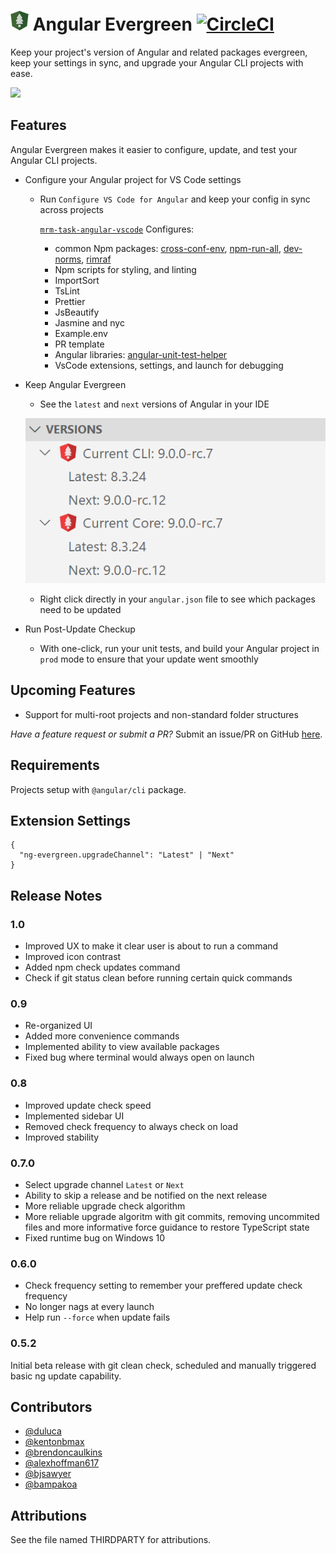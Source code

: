 # ![](ng-evergreen-logo-32.png) Angular Evergreen [![CircleCI](https://circleci.com/gh/expertly-simple/angular-evergreen.png)](https://circleci.com/gh/expertly-simple/angular-evergreen/tree/master)

Keep your project's version of Angular and related packages evergreen, keep your settings in sync, and upgrade your Angular CLI projects with ease.

![](ng-evergreen-1.gif)

## Features

Angular Evergreen makes it easier to configure, update, and test your Angular CLI projects.

- Configure your Angular project for VS Code settings

  - Run `Configure VS Code for Angular` and keep your config in sync across projects

    [`mrm-task-angular-vscode`](https://www.npmjs.com/package/mrm-task-angular-vscode) Configures:

    - common Npm packages: [cross-conf-env](https://www.npmjs.com/package/cross-conf-env), [npm-run-all](npm-run-all), [dev-norms](https://www.npmjs.com/package/dev-norms), [rimraf](https://www.npmjs.com/package/rimraf)
    - Npm scripts for styling, and linting
    - ImportSort
    - TsLint
    - Prettier
    - JsBeautify
    - Jasmine and nyc
    - Example.env
    - PR template
    - Angular libraries: [angular-unit-test-helper](https://www.npmjs.com/package/angular-unit-test-helper)
    - VsCode extensions, settings, and launch for debugging

- Keep Angular Evergreen
  - See the `latest` and `next` versions of Angular in your IDE

  ![](ng-evergreen-versions.png)

  - Right click directly in your `angular.json` file to see which packages need to be updated
- Run Post-Update Checkup
  - With one-click, run your unit tests, and build your Angular project in `prod` mode to ensure that your update went smoothly

## Upcoming Features

- Support for multi-root projects and non-standard folder structures

_Have a feature request or submit a PR?_ Submit an issue/PR on GitHub [here](https://github.com/expertly-simple/angular-evergreen/issues/new).

## Requirements

Projects setup with `@angular/cli` package.

## Extension Settings

```
{
  "ng-evergreen.upgradeChannel": "Latest" | "Next"
}
```

## Release Notes

### 1.0

- Improved UX to make it clear user is about to run a command
- Improved icon contrast
- Added npm check updates command
- Check if git status clean before running certain quick commands

### 0.9

- Re-organized UI
- Added more convenience commands
- Implemented ability to view available packages
- Fixed bug where terminal would always open on launch

### 0.8

- Improved update check speed
- Implemented sidebar UI
- Removed check frequency to always check on load
- Improved stability

### 0.7.0

- Select upgrade channel `Latest` or `Next`
- Ability to skip a release and be notified on the next release
- More reliable upgrade check algorithm
- More reliable upgrade algoritm with git commits, removing uncommited files and more informative force guidance to restore TypeScript state
- Fixed runtime bug on Windows 10

### 0.6.0

- Check frequency setting to remember your preffered update check frequency
- No longer nags at every launch
- Help run `--force` when update fails

### 0.5.2

Initial beta release with git clean check, scheduled and manually triggered basic ng update capability.

## Contributors

- [@duluca](http://github.com/duluca)
- [@kentonbmax](http://github.com/kentonbmax)
- [@brendoncaulkins](http://github.com/brendoncaulkins)
- [@alexhoffman617](http://github.com/alexhoffman617)
- [@bjsawyer](https://github.com/bjsawyer)
- [@bampakoa](https://github.com/bampakoa)

## Attributions

See the file named THIRDPARTY for attributions.
